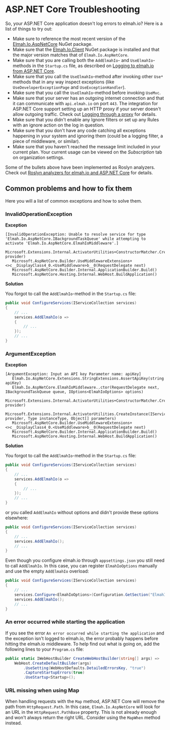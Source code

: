 # ASP.NET Core Troubleshooting

So, your ASP.NET Core application doesn't log errors to elmah.io? Here is a list of things to try out:

- Make sure to reference the most recent version of the <a href="https://www.nuget.org/packages/elmah.io.aspnetcore/" target="_blank" rel="noopener noreferrer">Elmah.Io.AspNetCore</a> NuGet package.
- Make sure that the <a href="https://www.nuget.org/packages/Elmah.Io.Client/" target="_blank" rel="noopener noreferrer">Elmah.Io.Client</a> NuGet package is installed and that the major version matches that of `Elmah.Io.AspNetCore`.
- Make sure that you are calling both the `AddElmahIo`- and `UseElmahIo`-methods in the `Startup.cs` file, as described on [Logging to elmah.io from ASP.NET Core](/logging-to-elmah-io-from-aspnet-core/).
- Make sure that you call the `UseElmahIo`-method after invoking other `Use*` methods that in any way inspect exceptions (like `UseDeveloperExceptionPage` and `UseExceptionHandler`).
- Make sure that you call the `UseElmahIo`-method before invoking `UseMvc`.
- Make sure that your server has an outgoing internet connection and that it can communicate with `api.elmah.io` on port `443`. The integration for ASP.NET Core support setting up an HTTP proxy if your server doesn't allow outgoing traffic. Check out [Logging through a proxy](/logging-to-elmah-io-from-aspnet-core/#logging-through-a-proxy) for details.
- Make sure that you didn't enable any Ignore filters or set up any Rules with an ignore action on the log in question.
- Make sure that you don't have any code catching all exceptions happening in your system and ignoring them (could be a logging filter, a piece of middleware, or similar).
- Make sure that you haven't reached the message limit included in your current plan. Your current usage can be viewed on the *Subscription* tab on organization settings.

<div class="alert alert-primary">
    <div class="row">
        <div class="col-auto align-self-start">
            <div class="fa fa-lightbulb"></div>
        </div>
        <div class="col">Some of the bullets above have been implemented as Roslyn analyzers. Check out <a href="/roslyn-analyzers-for-elmah-io-and-aspnet-core/">Roslyn analyzers for elmah.io and ASP.NET Core</a> for details.</div>
    </div>
</div>

## Common problems and how to fix them

Here you will a list of common exceptions and how to solve them.

### InvalidOperationException

**Exception**

```
[InvalidOperationException: Unable to resolve service for type 'Elmah.Io.AspNetCore.IBackgroundTaskQueue' while attempting to activate 'Elmah.Io.AspNetCore.ElmahIoMiddleware'.]
   Microsoft.Extensions.Internal.ActivatorUtilities+ConstructorMatcher.CreateInstance(IServiceProvider provider)
   Microsoft.AspNetCore.Builder.UseMiddlewareExtensions+<>c__DisplayClass4_0.<UseMiddleware>b__0(RequestDelegate next)
   Microsoft.AspNetCore.Builder.Internal.ApplicationBuilder.Build()
   Microsoft.AspNetCore.Hosting.Internal.WebHost.BuildApplication()
```

**Solution**

You forgot to call the `AddElmahIo`-method in the `Startup.cs` file:

```csharp
public void ConfigureServices(IServiceCollection services)
{
    // ...
    services.AddElmahIo(o =>
    {
        // ...
    });
    // ...
}
```

### ArgumentException

**Exception**

```
[ArgumentException: Input an API key Parameter name: apiKey]
   Elmah.Io.AspNetCore.Extensions.StringExtensions.AssertApiKey(string apiKey)
   Elmah.Io.AspNetCore.ElmahIoMiddleware..ctor(RequestDelegate next, IBackgroundTaskQueue queue, IOptions<ElmahIoOptions> options)
   Microsoft.Extensions.Internal.ActivatorUtilities+ConstructorMatcher.CreateInstance(IServiceProvider provider)
   Microsoft.Extensions.Internal.ActivatorUtilities.CreateInstance(IServiceProvider provider, Type instanceType, Object[] parameters)
   Microsoft.AspNetCore.Builder.UseMiddlewareExtensions+<>c__DisplayClass4_0.<UseMiddleware>b__0(RequestDelegate next)
   Microsoft.AspNetCore.Builder.Internal.ApplicationBuilder.Build()
   Microsoft.AspNetCore.Hosting.Internal.WebHost.BuildApplication()
```

**Solution**

You forgot to call the `AddElmahIo`-method in the `Startup.cs` file:

```csharp
public void ConfigureServices(IServiceCollection services)
{
    // ...
    services.AddElmahIo(o =>
    {
        // ...
    });
    // ...
}
```

or you called `AddElmahIo` without options and didn't provide these options elsewhere:

```csharp
public void ConfigureServices(IServiceCollection services)
{
    // ...
    services.AddElmahIo();
    // ...
}
```

Even though you configure elmah.io through `appsettings.json` you still need to call `AddElmahIo`. In this case, you can register `ElmahIoOptions` manually and use the empty `AddElmahIo` overload:

```csharp
public void ConfigureServices(IServiceCollection services)
{
    // ...
    services.Configure<ElmahIoOptions>(Configuration.GetSection("ElmahIo"));
    services.AddElmahIo();
    // ...
}
```

### An error occurred while starting the application

If you see the error `An error occurred while starting the application` and the exception isn't logged to elmah.io, the error probably happens before hitting the elmah.io middleware. To help find out what is going on, add the following lines to your `Program.cs` file:

```csharp
public static IWebHostBuilder CreateWebHostBuilder(string[] args) =>
    WebHost.CreateDefaultBuilder(args)
        .UseSetting(WebHostDefaults.DetailedErrorsKey, "true")
        .CaptureStartupErrors(true)
        .UseStartup<Startup>();
```

### URL missing when using Map

When handling requests with the `Map` method, ASP.NET Core will remove the path from `HttpRequest.Path`. In this case, `Elmah.Io.AspNetCore` will look for an URL in the `HttpRequest.PathBase` property. This is not already enough and won't always return the right URL. Consider using the `MapWhen` method instead.